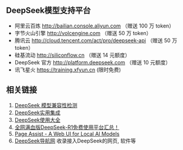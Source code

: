## DeepSeek模型支持平台

- 阿里云百炼 http://bailian.console.aliyun.com （赠送 100 万 token）
- 字节火山引擎 http://volcengine.com （赠送 50 万 token）
- 腾讯云 http://cloud.tencent.com/act/pro/deepseek-api （赠送 50 万 token）
- 硅基流动 http://siliconflow.cn （赠送 14 元额度）
- DeepSeek 官方 http://platform.deepseek.com （赠送 10 元额度）
- 讯飞星火 https://training.xfyun.cn (限时免费)

## 相关链接
1. [DeepSeek 模型兼容性检测](https://tools.thinkinai.xyz/)  
2. [DeepSeek实用集成](https://github.com/deepseek-ai/awesome-deepseek-integration)  
3. [DeepSeek使用大全](https://zhuanlan.zhihu.com/p/21086282882)  
4. [全网满血版DeepSeek-R1免费使用平台汇总！](https://andrewji8-9527.xlog.app/quan-wang-man-xue-ban-DeepSeek-R1-mian-fei-shi-yong-ping-tai-hui-zong-)
5. [Page Assist - A Web UI for Local AI Models](https://github.com/n4ze3m/page-assist)   
6. [DeepSeek导航网](https://deepseek404.com/) 收录接入DeepSeek的网页, 软件等